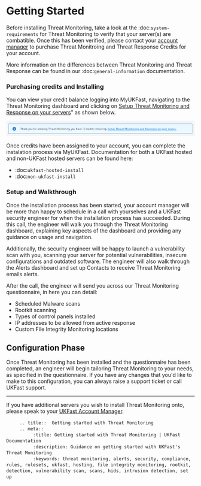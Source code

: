 
# Getting Started

Before installing Threat Monitoring, take a look at the :doc:`system-requirements` for Threat Monitoring to verify that your server(s) are combatible. Once this has been verified, please contact your [account manager](https://my.ukfast.co.uk/account/your-account-manager.php) to purchase Threat Monitroing and Threat Response Credits for your account. 

More information on the differences between Threat Monitoring and Threat Response can be found in our :doc:`general-information` documentation.

### Purchasing credits and Installing

You can view your credit balance logging into MyUKFast, navigating to the Threat Monitoring dashboard and clicking on [Setup Threat Monitoring and Response on your servers](https://my.ukfast.co.uk/threat-monitoring/configuration)" as shown below.

![credits-remaining](files/setup-banner.png)

Once credits have been assigned to your account, you can complete the instalation process via MyUKFast. Documentation for both a UKFast hosted and non-UKFast hosted servers can be found here:

* :doc:`ukfast-hosted-install`
* :doc:`non-ukfast-install`


### Setup and Walkthrough

Once the installation process has been started, your account manager will be more than happy to schedule in a call with yourselves and a UKFast security engineer for when the installation process has succeeded. During this call, the engineer will walk you through the Threat Monitoring dashboard, explaining key aspects of the dashboard and providing any guidance on usage and navigation.

Additionally, the security engineer will be happy to launch a vulnerability scan with you, scanning your server for potential vulnerabilities, insecure configurations and outdated software. The engineer will also walk through the Alerts dashboard and set up Contacts to receive Threat Monitoring emails alerts. 

After the call, the engineer will send you across our Threat Monitoring questionnaire, in here you can detail:

* Scheduled Malware scans
* Rootkit scanning
* Types of control panels installed
* IP addresses to be allowed from active response
* Custom File Integrity Monitoring locations

## Configuration Phase

Once Threat Monitoring has been installed and the questionnaire has been completed, an engineer will begin tailoring Threat Monitoring to your needs, as specified in the questionnaire. If you have any changes that you'd like to make to this configuration, you can always raise a support ticket or call UKFast support.

---

If you have additional servers you wish to install Threat Monitoring onto, please speak to your [UKFast Account Manager](https://my.ukfast.co.uk/account/your-account-manager.php).

```eval_rst
     .. title::  Getting started with Threat Monitoring 
     .. meta::
          :title: Getting started with Threat Monitoring | UKFast Documentation
          :description: Guidance on getting started with UKFast's Threat Monitoring
          :keywords: threat monitoring, alerts, security, compliance, rules, rulesets, ukfast, hosting, file integrity monitoring, rootkit, detection, vulnerability scan, scans, hids, intrusion detection, set up

